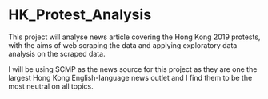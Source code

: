 # HK_Protest_Analysis

This project will analyse news article covering the Hong Kong 2019 protests, with the aims of web scraping the data and applying exploratory data analysis on the scraped data.

I will be using SCMP as the news source for this project as they are one the largest Hong Kong English-language news outlet and I find them to be the most neutral on all topics.
  
